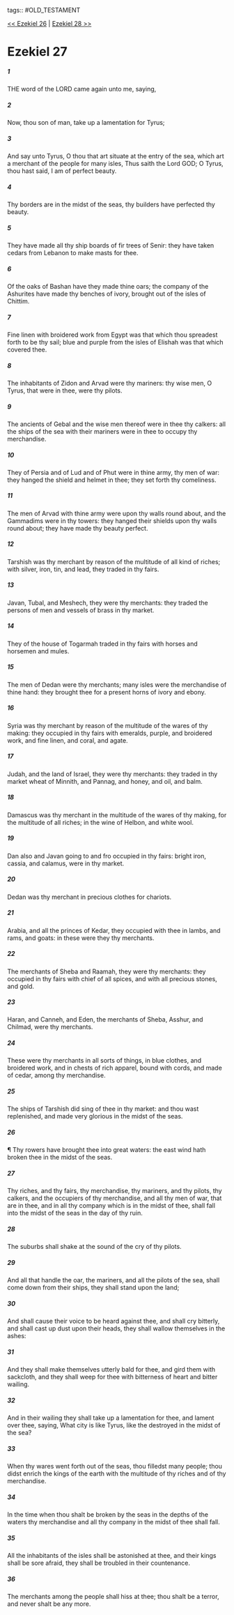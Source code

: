 tags:: #OLD_TESTAMENT

[<< Ezekiel 26](OLD_TESTAMENT/26_Ezekiel/Ezekiel_26.md) | [Ezekiel 28 >>](OLD_TESTAMENT/26_Ezekiel/Ezekiel_28.md)

# Ezekiel 27

##### 1

THE word of the LORD came again unto me, saying,

##### 2

Now, thou son of man, take up a lamentation for Tyrus;

##### 3

And say unto Tyrus, O thou that art situate at the entry of the sea, which art a merchant of the people for many isles, Thus saith the Lord GOD; O Tyrus, thou hast said, I am of perfect beauty.

##### 4

Thy borders are in the midst of the seas, thy builders have perfected thy beauty.

##### 5

They have made all thy ship boards of fir trees of Senir: they have taken cedars from Lebanon to make masts for thee.

##### 6

Of the oaks of Bashan have they made thine oars; the company of the Ashurites have made thy benches of ivory, brought out of the isles of Chittim.

##### 7

Fine linen with broidered work from Egypt was that which thou spreadest forth to be thy sail; blue and purple from the isles of Elishah was that which covered thee.

##### 8

The inhabitants of Zidon and Arvad were thy mariners: thy wise men, O Tyrus, that were in thee, were thy pilots.

##### 9

The ancients of Gebal and the wise men thereof were in thee thy calkers: all the ships of the sea with their mariners were in thee to occupy thy merchandise.

##### 10

They of Persia and of Lud and of Phut were in thine army, thy men of war: they hanged the shield and helmet in thee; they set forth thy comeliness.

##### 11

The men of Arvad with thine army were upon thy walls round about, and the Gammadims were in thy towers: they hanged their shields upon thy walls round about; they have made thy beauty perfect.

##### 12

Tarshish was thy merchant by reason of the multitude of all kind of riches; with silver, iron, tin, and lead, they traded in thy fairs.

##### 13

Javan, Tubal, and Meshech, they were thy merchants: they traded the persons of men and vessels of brass in thy market.

##### 14

They of the house of Togarmah traded in thy fairs with horses and horsemen and mules.

##### 15

The men of Dedan were thy merchants; many isles were the merchandise of thine hand: they brought thee for a present horns of ivory and ebony.

##### 16

Syria was thy merchant by reason of the multitude of the wares of thy making: they occupied in thy fairs with emeralds, purple, and broidered work, and fine linen, and coral, and agate.

##### 17

Judah, and the land of Israel, they were thy merchants: they traded in thy market wheat of Minnith, and Pannag, and honey, and oil, and balm.

##### 18

Damascus was thy merchant in the multitude of the wares of thy making, for the multitude of all riches; in the wine of Helbon, and white wool.

##### 19

Dan also and Javan going to and fro occupied in thy fairs: bright iron, cassia, and calamus, were in thy market.

##### 20

Dedan was thy merchant in precious clothes for chariots.

##### 21

Arabia, and all the princes of Kedar, they occupied with thee in lambs, and rams, and goats: in these were they thy merchants.

##### 22

The merchants of Sheba and Raamah, they were thy merchants: they occupied in thy fairs with chief of all spices, and with all precious stones, and gold.

##### 23

Haran, and Canneh, and Eden, the merchants of Sheba, Asshur, and Chilmad, were thy merchants.

##### 24

These were thy merchants in all sorts of things, in blue clothes, and broidered work, and in chests of rich apparel, bound with cords, and made of cedar, among thy merchandise.

##### 25

The ships of Tarshish did sing of thee in thy market: and thou wast replenished, and made very glorious in the midst of the seas.

##### 26

¶ Thy rowers have brought thee into great waters: the east wind hath broken thee in the midst of the seas.

##### 27

Thy riches, and thy fairs, thy merchandise, thy mariners, and thy pilots, thy calkers, and the occupiers of thy merchandise, and all thy men of war, that are in thee, and in all thy company which is in the midst of thee, shall fall into the midst of the seas in the day of thy ruin.

##### 28

The suburbs shall shake at the sound of the cry of thy pilots.

##### 29

And all that handle the oar, the mariners, and all the pilots of the sea, shall come down from their ships, they shall stand upon the land;

##### 30

And shall cause their voice to be heard against thee, and shall cry bitterly, and shall cast up dust upon their heads, they shall wallow themselves in the ashes:

##### 31

And they shall make themselves utterly bald for thee, and gird them with sackcloth, and they shall weep for thee with bitterness of heart and bitter wailing.

##### 32

And in their wailing they shall take up a lamentation for thee, and lament over thee, saying, What city is like Tyrus, like the destroyed in the midst of the sea?

##### 33

When thy wares went forth out of the seas, thou filledst many people; thou didst enrich the kings of the earth with the multitude of thy riches and of thy merchandise.

##### 34

In the time when thou shalt be broken by the seas in the depths of the waters thy merchandise and all thy company in the midst of thee shall fall.

##### 35

All the inhabitants of the isles shall be astonished at thee, and their kings shall be sore afraid, they shall be troubled in their countenance.

##### 36

The merchants among the people shall hiss at thee; thou shalt be a terror, and never shalt be any more.

